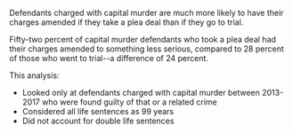 Defendants charged with capital murder are much more likely to have their charges amended if they take a plea deal than if they go to trial.

Fifty-two percent of capital murder defendants who took a plea deal had their charges amended to something less serious, compared to 28 percent of those who went to trial--a difference of 24 percent.




This analysis: 
* Looked only at defendants charged with capital murder between 2013-2017 who were found guilty of that or a related crime
* Considered all life sentences as 99 years
* Did not account for double life sentences